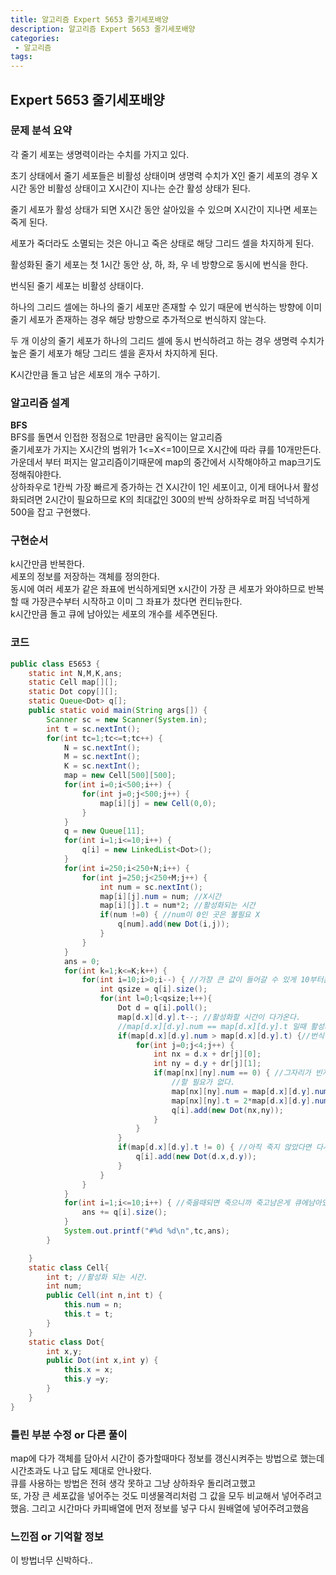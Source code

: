 ```yaml
---
title: 알고리즘 Expert 5653 줄기세포배양
description: 알고리즘 Expert 5653 줄기세포배양
categories:
 - 알고리즘  
tags:
---
```

## Expert 5653 줄기세포배양  
### 문제 분석 요약  
각 줄기 세포는 생명력이라는 수치를 가지고 있다.

초기 상태에서 줄기 세포들은 비활성 상태이며 생명력 수치가 X인 줄기 세포의 경우 X시간 동안 비활성 상태이고 X시간이 지나는 순간 활성 상태가 된다.

줄기 세포가 활성 상태가 되면 X시간 동안 살아있을 수 있으며 X시간이 지나면 세포는 죽게 된다.

세포가 죽더라도 소멸되는 것은 아니고 죽은 상태로 해당 그리드 셀을 차지하게 된다.



활성화된 줄기 세포는 첫 1시간 동안 상, 하, 좌, 우 네 방향으로 동시에 번식을 한다.

번식된 줄기 세포는 비활성 상태이다.

하나의 그리드 셀에는 하나의 줄기 세포만 존재할 수 있기 때문에 번식하는 방향에 이미 줄기 세포가 존재하는 경우 해당 방향으로 추가적으로 번식하지 않는다.

두 개 이상의 줄기 세포가 하나의 그리드 셀에 동시 번식하려고 하는 경우 생명력 수치가 높은 줄기 세포가 해당 그리드 셀을 혼자서 차지하게 된다.  

K시간만큼 돌고 남은 세포의 개수 구하기.  
### 알고리즘 설계  
**BFS**  
BFS를 돌면서 인접한 정점으로 1만큼만 움직이는 알고리즘  
줄기세포가 가지는 X시간의 범위가 1<=X<=10이므로 X시간에 따라 큐를 10개만든다.  
가운데서 부터 퍼지는 알고리즘이기때문에 map의 중간에서 시작해야하고 map크기도 정해줘야한다.  
상하좌우로 1칸씩 가장 빠르게 증가하는 건 X시간이 1인 세포이고, 이게 태어나서 활성화되려면 2시간이 필요하므로 K의 최대값인 300의 반씩 상하좌우로 퍼짐 넉넉하게 500을 잡고 구현했다.   

### 구현순서  
k시간만큼 반복한다.  
세포의 정보를 저장하는 객체를 정의한다.  
동시에 여러 세포가 같은 좌표에 번식하게되면 x시간이 가장 큰 세포가 와야하므로
반복할 때 가장큰수부터 시작하고 이미 그 좌표가 찼다면 컨티뉴한다.  
k시간만큼 돌고 큐에 남아있는 세포의 개수를 세주면된다.
### 코드  
```java
public class E5653 {
	static int N,M,K,ans;
	static Cell map[][];
	static Dot copy[][];
	static Queue<Dot> q[];
	public static void main(String args[]) {
		Scanner sc = new Scanner(System.in);
		int t = sc.nextInt();
		for(int tc=1;tc<=t;tc++) {
			N = sc.nextInt();
			M = sc.nextInt();
			K = sc.nextInt();
			map = new Cell[500][500];
			for(int i=0;i<500;i++) {
				for(int j=0;j<500;j++) {
					map[i][j] = new Cell(0,0);
				}
			}
			q = new Queue[11];
			for(int i=1;i<=10;i++) {
				q[i] = new LinkedList<Dot>();
			}
			for(int i=250;i<250+N;i++) {
				for(int j=250;j<250+M;j++) {
					int num = sc.nextInt();
					map[i][j].num = num; //X시간
					map[i][j].t = num*2; //활성화되는 시간
					if(num !=0) { //num이 0인 곳은 볼필요 X
						q[num].add(new Dot(i,j));
					}
				}
			}
			ans = 0;
			for(int k=1;k<=K;k++) {
				for(int i=10;i>0;i--) { //가장 큰 값이 들어갈 수 있게 10부터돈다.
					int qsize = q[i].size();
					for(int l=0;l<qsize;l++){
						Dot d = q[i].poll();
						map[d.x][d.y].t--; //활성화할 시간이 다가온다.
						//map[d.x][d.y].num == map[d.x][d.y].t 일때 활성화된다.
						if(map[d.x][d.y].num > map[d.x][d.y].t) {//번식하는 조건.
							for(int j=0;j<4;j++) {
								int nx = d.x + dr[j][0];
								int ny = d.y + dr[j][1];
								if(map[nx][ny].num == 0) { //그자리가 빈자리이면 제일 수가 큰큐부터 돌기때문에 굳이 정렬이나 비교를
									//할 필요가 없다.
									map[nx][ny].num = map[d.x][d.y].num;
									map[nx][ny].t = 2*map[d.x][d.y].num;
									q[i].add(new Dot(nx,ny));
								}
							}
						}
						if(map[d.x][d.y].t != 0) { //아직 죽지 않았다면 다시 큐에 넣어줘야한다.
							q[i].add(new Dot(d.x,d.y));
						}
					}
				}
			}
			for(int i=1;i<=10;i++) { //죽을때되면 죽으니까 죽고남은게 큐에남아있음
				ans += q[i].size();
			}
			System.out.printf("#%d %d\n",tc,ans);
		}

	}
	static class Cell{
		int t; //활성화 되는 시간.
		int num;
		public Cell(int n,int t) {
			this.num = n;
			this.t = t;
		}
	}
	static class Dot{
		int x,y;
		public Dot(int x,int y) {
			this.x = x;
			this.y =y;
		}
	}
}
```
### 틀린 부분 수정 or 다른 풀이  
map에 다가 객체를 담아서 시간이 증가할때마다 정보를 갱신시켜주는 방법으로 했는데
시간초과도 나고 답도 제대로 안나왔다.  
큐를 사용하는 방법은 전혀 생각 못하고 그냥 상하좌우 돌리려고했고  
또, 가장 큰 세포값을 넣어주는 것도 미생물격리처럼 그 값을 모두 비교해서 넣어주려고 했음. 그리고 시간마다 카피배열에 먼저 정보를 넣구 다시 원배열에 넣어주려고했음  

### 느낀점 or 기억할 정보  
이 방법너무 신박하다..
